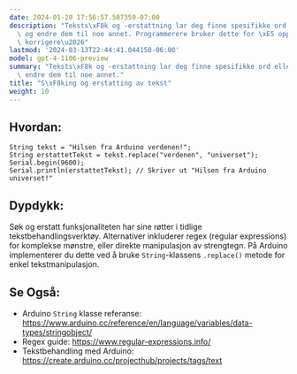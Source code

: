 ```yaml
---
date: 2024-01-20 17:56:57.507359-07:00
description: "Teksts\xF8k og -erstattning lar deg finne spesifikke ord eller fraser\
  \ og endre dem til noe annet. Programmerere bruker dette for \xE5 oppdatere kode,\
  \ korrigere\u2026"
lastmod: '2024-03-13T22:44:41.044150-06:00'
model: gpt-4-1106-preview
summary: "Teksts\xF8k og -erstattning lar deg finne spesifikke ord eller fraser og\
  \ endre dem til noe annet."
title: "S\xF8king og erstatting av tekst"
weight: 10
---
```


## Hvordan:
```Arduino
String tekst = "Hilsen fra Arduino verdenen!";
String erstattetTekst = tekst.replace("verdenen", "universet");
Serial.begin(9600);
Serial.println(erstattetTekst); // Skriver ut "Hilsen fra Arduino universet!"
```

## Dypdykk:
Søk og erstatt funksjonaliteten har sine røtter i tidlige tekstbehandlingsverktøy. Alternativer inkluderer regex (regular expressions) for komplekse mønstre, eller direkte manipulasjon av strengtegn. På Arduino implementerer du dette ved å bruke `String`-klassens `.replace()` metode for enkel tekstmanipulasjon.

## Se Også:
- Arduino `String` klasse referanse: https://www.arduino.cc/reference/en/language/variables/data-types/stringobject/
- Regex guide: https://www.regular-expressions.info/
- Tekstbehandling med Arduino: https://create.arduino.cc/projecthub/projects/tags/text
